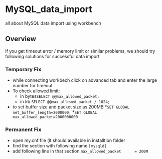 # MySQL_data_import
all about MySQL data import using workbench
## Overview
if you get timeout error / memory limit or similar problems, we should try following solutions for successful data import
### Temporary Fix
* while connecting workbech click on advanced tab and enter the large number for timeout
* To check allowed limit:
  * in bytes```SELECT @@max_allowed_packet;```
  * in kb ```SELECT @@max_allowed_packet / 1024;```
* to set buffer size and packet size as 200MB
  *```SET GLOBAL net_buffer_length=2000000;```
  *```SET GLOBAL max_allowed_packet=2000000000```
### Permanent Fix
* open my.cnf file (it should available in installtion folder
* find the section with following name ```[mysqld]```
* add following line in that section ```max_allowed_packet      = 200M```
